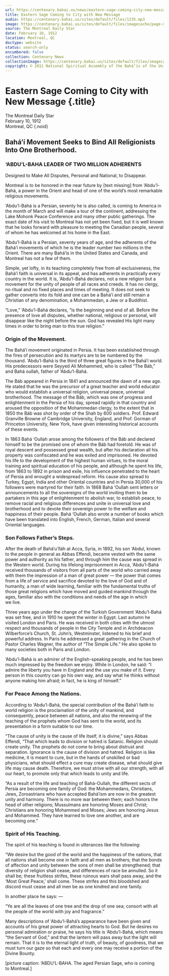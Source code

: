 ```yaml
---
url: https://centenary.bahai.us/news/eastern-sage-coming-city-new-message-0
title: Eastern Sage Coming to City with New Message
audio: https://centenary.bahai.us/sites/default/files/1235.mp3
image: https://centenary.bahai.us/sites/default/files/imagecache/page-main-image/images/press_clippings/The%20Montreal%20daily%20Star%20Feb%2010-1912%20clip.png
source: The Montreal Daily Star
date: February 10, 1912
location: Montreal, QC
doctype: website
status: search-only
encumbered: false
collection: Centenary News
collectionImage: https://centenary.bahai.us/sites/default/files/imagecache/theme-image/main_image/abdulbaha-overview-small_0.jpg
copyright: © 2011 National Spiritual Assembly of the Bahá’ís of the United States
---
```



# Eastern Sage Coming to City with New Message {.title}

The Montreal Daily Star  
February 10, 1912  
Montreal, QC
{.noid}  



## Bahá’í Movement Seeks to Bind All Religionists Into One Brotherhood.

### ‘ABDU’L-BAHA LEADER OF TWO MILLION ADHERENTS

Designed to Make All Disputes, Personal and National, to Disappear.

Montreal is to be honored in the near future by \[text missing\] from ‘Abdu’l-Bahá, a power in the Orient and head of one of the world’s most remarkable religious movements.

‘Abdu’l-Bahá is a Persian, seventy he is also called, is coming to America in the month of March and will make a tour of the continent, addressing the Lake Mohonk Peace Conference and many other public gatherings. The exact date of his visit to Montreal has not yet been fixed, but it is well known that he looks forward with pleasure to meeting the Canadian people, several of whom he has welcomed at his home in the East.

‘Abdu’l-Bahá is a Persian, seventy years of age, and the adherents of the Bahá’í movements of which he is the leader number two millions in the Orient. There are many Bahá’ís in the United States and Canada, and Montreal has not a few of them.

Simple, yet lofty, in its teaching completely free from all exclusiveness, the Bahá’í faith is universal in its appeal, and has adherents in practically every country in the world. It is, ‘Abdu’l-Bahá declares, not a new religion but a movement for the unity of people of all races and creeds. It has no clergy, no ritual and no fixed places and times of meeting. It does not seek to gather converts into its fold and one can be a Bahá’í and still remain a Christian of any denomination, a Mohammedan, a Jew or a Buddhist.

“Love,” ‘Abdu’l-Bahá declares, “is the beginning and end of all. Before the presence of love all disputes, whether national, religious or personal, will disappear like the night before the sun. God has revealed His light many times in order to bring man to this true religion.”

### Origin of the Movement.

The Bahá’í movement originated in Persia. It has been established through the fires of persecution and its martyrs are to be numbered by the thousand. ‘Abdu’l-Bahá is the third of three great figures in the Bahá’í world. His predecessors were Seyyed Ali Mohammed, who is called “The Báb,” and Bahá oullah, father of ‘Abdu’l-Bahá.

The Báb appeared in Persia in 1841 and announced the dawn of a new age. He stated that he was the precursor of a great teacher and world educator who would establish a universal religion, universal peace, universal brotherhood. The message of the Báb, which was one of progress and enlightenment in the Persia of his day, spread rapidly in that country and aroused the opposition of the Mohammedan clergy, to the extent that in 1850 the Báb was shot by order of the Shah by 600 soldiers. Prof. Edward Granville Browne of Cambridge University, England, and Prof. Gorman of Princeton University, New York, have given interesting historical accounts of these events.

In 1863 Bahá ‘Oullah arose among the followers of the Báb and declared himself to be the promised one of whom the Báb had foretold. He was of royal descent and possessed great wealth, but after his declaration all his property was confiscated and he was exiled and imprisoned. He devoted his life to the development of the highest human virtues, to the moral training and spiritual education of his people, and although he spent his life, from 1863 to 1892 in prison and exile, his influence penetrated to the heart of Persia and wrought a widespread reform. His cause also spread to Turkey, Egypt, India and other Oriental countries and in Persia 30,000 of his followers were martyred for their faith. In 1868 Bahá ‘Oullah sent letters or announcements to all the sovereigns of the world inviting them to be partakers in this age of enlightenment to abolish war, to establish peace, to remove racial and religious differences and unite in universal love and brotherhood and to devote their sovereign power to the welfare and happiness of their people. Bahá ‘Oullah also wrote a number of books which have been translated into English, French, German, Italian and several Oriental languages.

### Son Follows Father’s Steps.

After the death of Bahá’u’lláh at Acca, Syria, in 1892, his son ‘Abdul, known to the people in general as Abbas Effendi, became vested with the same power and authority as his father, and through him the cause was spread in the Western world. During his lifelong imprisonment in Acca, ‘Abdu’l-Bahá received thousands of visitors from all parts of the world who carried away with them the impression of a man of great power — the power that comes from a life of service and sacrifice devoted to the love of God and of humanity, a man of wide learning, familiar with the fundamental truths of those great religions which have moved and guided mankind through the ages, familiar also with the conditions and needs of the age in which we live.

Three years ago under the change of the Turkish Government ‘Abdu’l-Bahá was set free, and in 1910 he spent the winter in Egypt. Last autumn he visited London and Paris. He was received in both cities with the utmost respect and thousands of people in the City Temple and in Archdeacon Wilberforce’s Church, St. John’s, Westminster, listened to his brief and powerful address. In Paris he addressed a great gathering in the Church of Pastor Charles Wagner, the author of “The Simple Life.” He also spoke to many societies both in Paris and London.

‘Abdu’l-Bahá is an admirer of the English-speaking people, and he has been much impressed by the freedom we enjoy. While in London, he said: “I admire the liberty you have in England and the use you make of it. Every person in this country can go his own way, and say what he thinks without anyone making him afraid; in fact, he is king of himself.”

### For Peace Among the Nations.

According to ‘Abdu’l-Bahá, the special contribution of the Bahá’í faith to world religion is the proclamation of the unity of mankind, and consequently, peace between all nations, and also the renewing of the teaching of the prophets whom God has sent to the world, and its presentation in a form suitable to our time.

“The cause of unity is the cause of life itself, it is divine,” says Abbas Effendi, “That which leads to division or hatred is Satanic. Religion should create unity. The prophets do not come to bring about distrust and separation. Ignorance is the cause of division and hatred. Religion is like medicine, it is meant to cure, but in the hands of unskilled or bad physicians, what should effect a cure may create disease, what should give life may cause death. Therefore, we must strive with all our strength, with all our heart, to promote only that which leads to unity and life.

“As a result of the life and teaching of Bahá-Oullah, the different sects of Persia are becoming one family of God: the Mohammedans, Christians, Jews, Zoroastrians who have accepted Bahá’ísm are now in the greatest unity and harmony. There is no more war between them; each honors the head of other religions; Mussulmans are honoring Moses and Christ; Christians are honoring Mohammed and Moses; Jews are honoring Jesus and Mohammed. They have learned to love one another, and are becoming one.”

### Spirit of His Teaching.

The spirit of his teaching is found in utterances like the following:

“We desire but the good of the world and the happiness of the nations, that all nations shall become one in faith and all men as brothers; that the bonds of affection and unity between the sons of men shall be strengthened; that diversity of religion shall cease, and differences of race be annulled. So it shall be; these fruitless strifes, these ruinous wars shall pass away, and the ‘Most Great Peace,’ shall come. These strifes and this bloodshed and discord must cease and all men be as one kindred and one family.

In another place he says: —

“Ye are all the leaves of one tree and the drop of one sea; consort with all the people of the world with joy and fragrance.”

Many descriptions of ‘Abdu’l-Bahá’s appearance have been given and accounts of his great power of attracting hearts to God. But he desires no personal admiration or praise, he says his title is ‘Abdu’l-Bahá, which means “the Servant of God,” and that the lantern will pass away but the light will remain. That it is to the eternal light of truth, of beauty, of goodness, that we must turn our gaze so that each and every one may receive a portion of the Divine Bounty.

\[picture caption: ‘ABDU’L-BAHA. The aged Persian Sage, who is coming to Montreal.\]